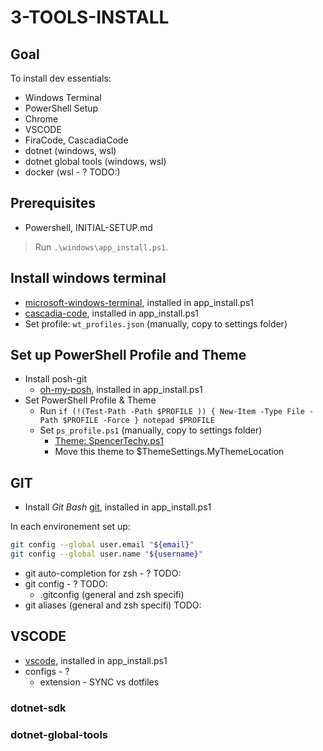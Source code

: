 # 3-TOOLS-INSTALL

## Goal
To install dev essentials:

* Windows Terminal
* PowerShell Setup
* Chrome
* VSCODE
* FiraCode, CascadiaCode
* dotnet (windows, wsl)
* dotnet global tools (windows, wsl)
* docker (wsl - ? TODO:)

## Prerequisites

* Powershell, INITIAL-SETUP.md

> Run `.\windows\app_install.ps1`.

## Install windows terminal

* [microsoft-windows-terminal](https://github.com/Microsoft/Terminal), installed in app_install.ps1
* [cascadia-code](https://github.com/microsoft/cascadia-code), installed in app_install.ps1
* Set profile: `wt_profiles.json` (manually, copy to settings folder)

## Set up PowerShell Profile and Theme

* Install posh-git
  * [oh-my-posh](https://github.com/JanDeDobbeleer/oh-my-posh), installed in app_install.ps1
* Set PowerShell Profile & Theme
  * Run `if (!(Test-Path -Path $PROFILE )) { New-Item -Type File -Path $PROFILE -Force } notepad $PROFILE`
  * Set `ps_profile.ps1` (manually, copy to settings folder)
    * [Theme: SpencerTechy.ps1](https://github.com/spencerwooo/dotfiles#windows)
    * Move this theme to $ThemeSettings.MyThemeLocation

## GIT

* Install *Git Bash* [git](https://chocolatey.org/packages/git), installed in app_install.ps1

In each environement set up:

```bash
git config --global user.email "${email}"
git config --global user.name "${username}"
```

* git auto-completion for zsh - ? TODO:
* git config - ? TODO:
  * .gitconfig (general and zsh specifi)
* git aliases (general and zsh specifi) TODO:

## VSCODE

* [vscode](https://github.com/Microsoft/vscode), installed in app_install.ps1
* configs - ?
  * extension - SYNC vs dotfiles

### dotnet-sdk

### dotnet-global-tools
